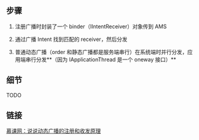 ## 步骤
1. 注册广播时封装了一个 binder（IIntentReceiver）对象传到 AMS

2. 通过广播 Intent 找到匹配的 receiver，然后分发

3. 普通动态广播（order 和静态广播都是服务端串行）在系统端时并行分发，应用端串行分发**（因为 IApplicationThread 是一个 oneway 接口）**

## 细节

TODO


## 链接
[慕课网：说说动态广播的注册和收发原理](https://coding.imooc.com/lesson/340.html#mid=24593"%3Ehttps://coding.imooc.com/lesson/340.html)